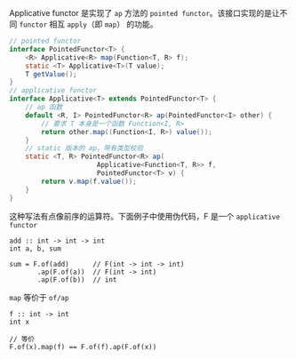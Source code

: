Applicative functor 是实现了 `ap` 方法的 `pointed functor`。该接口实现的是让不同 `functor` 相互 `apply`（即 `map`） 的功能。

```java
// pointed functor
interface PointedFunctor<T> {
    <R> Applicative<R> map(Function<T, R> f);
    static <T> Applicative<T>(T value);
    T getValue();
}
// applicative functor
interface Applicative<T> extends PointedFunctor<T> {
    // ap 函数
    default <R, I> PointedFunctor<R> ap(PointedFunctor<I> other) {
        // 要求 T 本身是一个函数 Function<I, R>
        return other.map((Function<I, R>) value());
    }
    // static 版本的 ap，带有类型校验
    static <T, R> PointedFunctor<R> ap(
                      Applicative<Function<T, R>> f, 
                      PointedFunctor<T> v) {
        return v.map(f.value());
    }
}
```

这种写法有点像前序的运算符。下面例子中使用伪代码，F 是一个 `applicative functor`

```
add :: int -> int -> int
int a, b, sum

sum = F.of(add)      // F(int -> int -> int)
       .ap(F.of(a))  // F(int -> int)
       .ap(F.of(b))  // int
```

`map` 等价于 `of/ap`

```
f :: int -> int
int x

// 等价
F.of(x).map(f) == F.of(f).ap(F.of(x))
```
